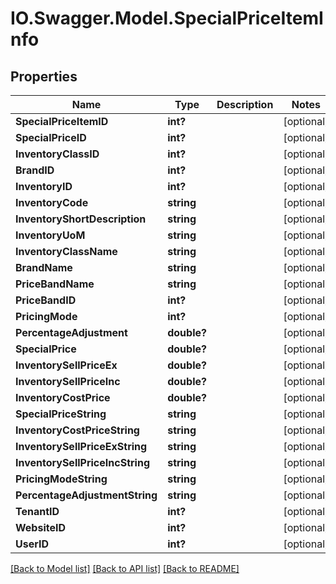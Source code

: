 # IO.Swagger.Model.SpecialPriceItemInfo
## Properties

Name | Type | Description | Notes
------------ | ------------- | ------------- | -------------
**SpecialPriceItemID** | **int?** |  | [optional] 
**SpecialPriceID** | **int?** |  | [optional] 
**InventoryClassID** | **int?** |  | [optional] 
**BrandID** | **int?** |  | [optional] 
**InventoryID** | **int?** |  | [optional] 
**InventoryCode** | **string** |  | [optional] 
**InventoryShortDescription** | **string** |  | [optional] 
**InventoryUoM** | **string** |  | [optional] 
**InventoryClassName** | **string** |  | [optional] 
**BrandName** | **string** |  | [optional] 
**PriceBandName** | **string** |  | [optional] 
**PriceBandID** | **int?** |  | [optional] 
**PricingMode** | **int?** |  | [optional] 
**PercentageAdjustment** | **double?** |  | [optional] 
**SpecialPrice** | **double?** |  | [optional] 
**InventorySellPriceEx** | **double?** |  | [optional] 
**InventorySellPriceInc** | **double?** |  | [optional] 
**InventoryCostPrice** | **double?** |  | [optional] 
**SpecialPriceString** | **string** |  | [optional] 
**InventoryCostPriceString** | **string** |  | [optional] 
**InventorySellPriceExString** | **string** |  | [optional] 
**InventorySellPriceIncString** | **string** |  | [optional] 
**PricingModeString** | **string** |  | [optional] 
**PercentageAdjustmentString** | **string** |  | [optional] 
**TenantID** | **int?** |  | [optional] 
**WebsiteID** | **int?** |  | [optional] 
**UserID** | **int?** |  | [optional] 

[[Back to Model list]](../README.md#documentation-for-models) [[Back to API list]](../README.md#documentation-for-api-endpoints) [[Back to README]](../README.md)

